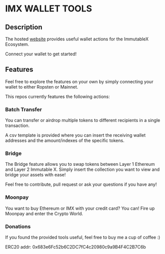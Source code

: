 


# IMX WALLET TOOLS

## Description

The hosted [website](https://imxwallet.tools) provides useful wallet actions for the ImmutableX Ecosystem.

Connect your wallet to get started!

## Features
Feel free to explore the features on your own by simply connecting your wallet to either Ropsten or Mainnet.

This repos currently features the following actions:

### Batch Transfer
You can transfer or airdrop multiple tokens to different recipients in a single transaction.

A csv template is provided where you can insert the receiving wallet addresses and the amount/indexes of the specific tokens.

### Bridge
The Bridge feature allows you to swap tokens between Layer 1 Ethereum  and Layer 2 Immutable X. Simply insert the collection you want to view and bridge your assets with ease!

Feel free to contribute, pull request or ask your questions if you have any!
### Moonpay
You want to buy Ethereum or IMX with your credit card? You can! Fire up Moonpay and enter the Crypto World.

### Donations
If you found the provided tools useful, feel free to buy me a cup of coffee :)

ERC20 addr: 0x683e6Fc52b6C2DC7fC4c20980c9a9B4F4C2B7C6b


